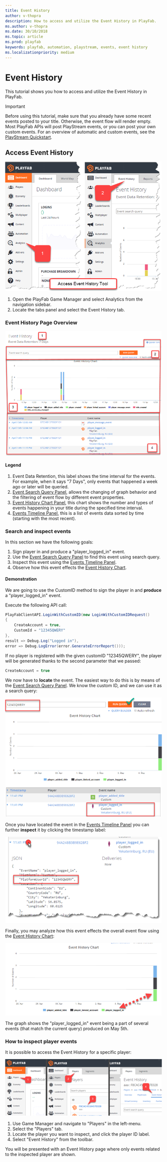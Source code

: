 ```yaml
---
title: Event History
author: v-thopra
description: How to access and utilize the Event History in PlayFab.
ms.author: v-thopra
ms.date: 30/10/2018
ms.topic: article
ms.prod: playfab
keywords: playfab, automation, playstream, events, event history
ms.localizationpriority: medium
---
```


# Event History

This tutorial shows you how to access and utilize the Event History in PlayFab.

> [!IMPORTANT]
> Before using this tutorial, make sure that you already have some recent events posted to your title. Otherwise, the event flow will render empty. Most PlayFab APIs will post PlayStream events, or you can post your own custom events. For an overview of automatic and custom events, see the [PlayStream Quickstart](playstream-quickstart.md).

## Access Event History

![Game Manager - Access Event History](media/tutorials/game-manager-access-event-history.png)  

1. Open the PlayFab Game Manager and select Analytics from the navigation sidebar.
2. Locate the tabs panel and select the Event History tab.

### Event History Page Overview

![Game Manager - Event History Page Overview](media/tutorials/game-manager-event-history-page-overview.png)  

#### Legend

1. Event Data Retention, this label shows the time interval for the events. For example, when it says "7 Days", only events that happened a week ago or later will be queried.
2. [Event Search Query Panel](../../analytics/metrics/real-time-analytics-event-search-query-panel.md), allows the changing of graph behavior and the filtering of event flow by different event properties.
3. [Event History Chart Panel](../../analytics/metrics/real-time-analytics-event-history-chart-panel.md), this chart shows the number and types of events happening in your title during the specified time interval.
4. [Events Timeline Panel](../../analytics/metrics/real-time-analytics-events-timeline-panel.md), this is a list of events data sorted by time (starting with the most recent).

### Search and inspect events

In this section we have the following goals:

1. Sign player in and produce a "player_logged_in" event.
2. Use the [Event Search Query Panel](../../analytics/metrics/real-time-analytics-event-search-query-panel.md) to find this event using search query.
3. Inspect this event using the [Events Timeline Panel](../../analytics/metrics/real-time-analytics-events-timeline-panel.md).
4. Observe how this event effects the [Event History Chart](../../analytics/metrics/real-time-analytics-event-history-chart-panel.md).

#### Demonstration

We are going to use the CustomID method to sign the player in and **produce** a "player_logged_in" event. 

Execute the following API call:

```csharp
PlayFabClientAPI.LoginWithCustomID(new LoginWithCustomIDRequest()
{
    CreateAccount = true,
    CustomId = "12345QWERY"
}, 
result => Debug.Log("Logged in"), 
error => Debug.LogError(error.GenerateErrorReport()));
```

If no player is registered with the given customID "12345QWERY", the player will be generated thanks to the second parameter that we passed: 

```csharp
CreateAccount = true
```

We now have to **locate** the event. The easiest way to do this is by means of the [Event Search Query Panel](../../analytics/metrics/real-time-analytics-event-search-query-panel.md). We know the custom ID, and we can use it as a search query:

![Game Manager - Event History Chart - Search Query](media/tutorials/game-manager-event-history-chart-search-query.png)  

Once you have located the event in the [Events Timeline Panel](
../../analytics/metrics/real-time-analytics-events-timeline-panel.md) you can further **inspect** it by clicking the timestamp label:

![Game Manager - Event History - Timestamp](media/tutorials/game-manager-event-history-timestamp.png)  

Finally, you may analyze how this event effects the overall event flow using the [Event History Chart](
../../analytics/metrics/real-time-analytics-event-history-chart-panel.md):

![Game Manager - Event History Chart - Event graph](media/tutorials/game-manager-event-history-event-graph.png)  

The graph shows the "player_logged_in" event being a part of several events (that match the current query) produced on May 5th.

### How to inspect player events

It is possible to access the Event History for a specific player:

![Game Manager - Inspect a Player Event](media/tutorials/game-manager-inspect-player-event.png)  

1. Use Game Manager and navigate to "Players" in the left-menu.
2. Select the "Players" tab.
3. Locate the player you want to inspect, and click the player ID label.
4. Select "Event History" from the toolbar.

You will be presented with an Event History page where only events related to the inspected player are shown.
